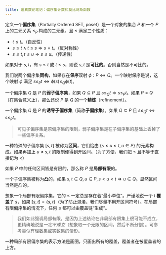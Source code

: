 ```yaml
---
title: 迫真数论笔记：偏序集计数和莫比乌斯函数
---
```


定义一个**偏序集**（Partially Ordered SET, poset）是一个对象的集合 $P$ 和一个 $P$ 上的二元关系 $\le_P$ 构成的二元组。且 $\le$ 满足三个性质：

- $t\le t$。（自反性）
- $s\le t\land t \le s\Rightarrow s=t$。（反对称性）
- $s\le t,t\le u\Rightarrow s\le u$。（传递性）

如果对于 $s,t$，有 $s\le t$ 或 $t\le s$，则说 $s,t$ 是**可比的**。否则当然是不可比的。

我们说两个偏序集**同构**，如果存在**保序**双射 $\phi:P\leftrightarrow Q$。一个映射保序是说，这个映射 $\phi$ 满足 $s\le_P t\Leftrightarrow \phi(s)\le_Q \phi(t)$。

一个偏序集 $Q$ 是 $P$ 的**弱子偏序集**，如果 $Q\subseteq P$ 且 $s\le_Q t\Rightarrow s\le_Pt$。如果 $P=Q$（在集合意义上），那么还说 $P$ 是 $Q$ 的一个**精炼**（refinement）。

一个偏序集 $Q$ 是 $P$ 的**诱导子偏序集**（简称**子偏序集**），如果 $Q\subseteq P$ 且 $s\le_Q t\Leftrightarrow s\le_P t$。

> 可见子偏序集是原偏序集的限制，弱子偏序集是在子偏序集的基础上丢掉了一些偏序关系。

一种特殊的子偏序集 $[s,t]$ 被称为**区间**，它们恰由 $\{s\le u\le t,u\in P\}$ 的元素构成。如果再加上 $u\neq s,t$ 的限制便得到开区间。（为了方便，我们把 $\le$ 且不等于直接记为 $<$）

如果 $P$ 中的任何区间皆是有限的，那么称 $P$ 是**局部有限**的。

一个子偏序集被称为**凸**的，如果 $s,t\in Q,u\in P,s< u< t\Rightarrow u\in Q$。显然区间当然是凸的。

想象一个局部有限偏序集，它的 $\le$ 一定总是存在着“最小单位”。严谨地说一个 $t$ **覆盖**了 $s$，如果 $[s,t]=\{s,t\}$（为了防止混淆，我们尽量不用开区间符号）。在局部有限偏序集的情况下，任何 $\le$ 都可以由覆盖链“生成”。

> 我们如此强调局部有限，是因为上述结论在非局部有限集上很可能不成立，更精确地说是*一定不成立*（想象取一个无限的区间，然后不断分割）。可参考类似有理数集或实数集的情形。

一种局部有限偏序集的表示方法是画图，只画出所有的覆盖，覆盖者在被覆盖者的上方。

<div style="width:70%;margin:auto"><img src="https://xyix.gitee.io/images/mobi1.png" alt=""></div>